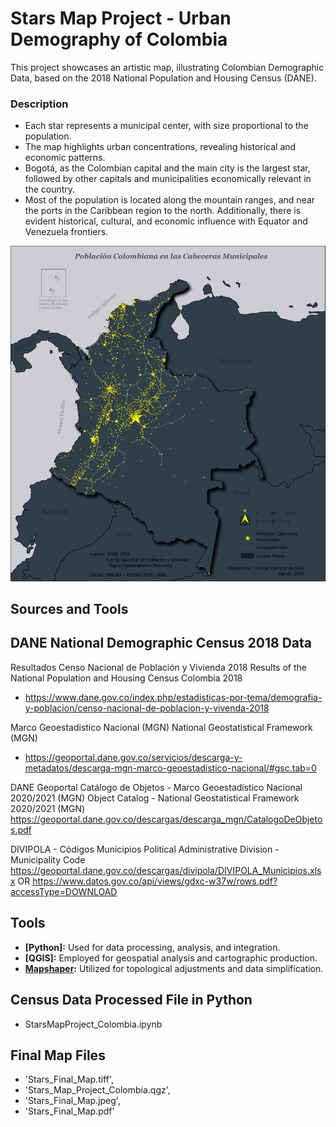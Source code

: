 # **Stars Map Project - Urban Demography of Colombia**

This project showcases an artistic map, illustrating Colombian Demographic Data, based on the 2018 National Population and Housing Census (DANE). 

### Description

- Each star represents a municipal center, with size proportional to the population.
- The map highlights urban concentrations, revealing historical and economic patterns.
- Bogotá, as the Colombian capital and the main city is the largest star, followed by other capitals and municipalities economically relevant in the country.
- Most of the population is located along the mountain ranges, and near the ports in the Caribbean region to the north. Additionally, there is evident historical, cultural, and economic influence with Equator and Venezuela frontiers.

![Stars Map - Urban Demography](/Dataset/Final%20Maps/Stars_Final_Map.jpeg)


## **Sources and Tools**

## **DANE National Demographic Census 2018 Data**

Resultados Censo Nacional de Población y Vivienda 2018
Results of the National Population and Housing Census Colombia 2018
- https://www.dane.gov.co/index.php/estadisticas-por-tema/demografia-y-poblacion/censo-nacional-de-poblacion-y-vivenda-2018

Marco Geoestadistico Nacional (MGN)
National Geostatistical Framework (MGN)
- https://geoportal.dane.gov.co/servicios/descarga-y-metadatos/descarga-mgn-marco-geoestadistico-nacional/#gsc.tab=0

DANE Geoportal
Catálogo de Objetos - Marco Geoestadistico Nacional 2020/2021 (MGN)
Object Catalog - National Geostatistical Framework 2020/2021 (MGN)
https://geoportal.dane.gov.co/descargas/descarga_mgn/CatalogoDeObjetos.pdf

DIVIPOLA - Códigos Municipios
Political Administrative Division - Municipality Code
https://geoportal.dane.gov.co/descargas/divipola/DIVIPOLA_Municipios.xlsx
OR
https://www.datos.gov.co/api/views/gdxc-w37w/rows.pdf?accessType=DOWNLOAD

## **Tools**

- **[Python]:** Used for data processing, analysis, and integration. 
- **[QGIS]:** Employed for geospatial analysis and cartographic production. 
- **[Mapshaper](https://mapshaper.org/):** Utilized for topological adjustments and data simplification.


## **Census Data Processed File in Python**

- StarsMapProject_Colombia.ipynb

## **Final Map Files**

- 'Stars_Final_Map.tiff',
- 'Stars_Map_Project_Colombia.qgz',
- 'Stars_Final_Map.jpeg',
- 'Stars_Final_Map.pdf'
